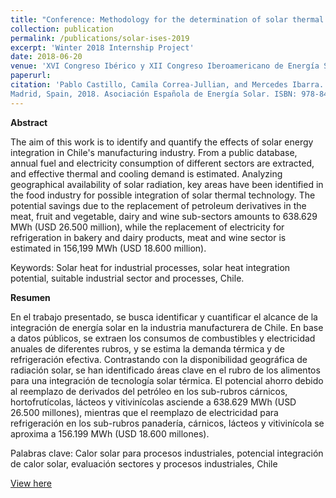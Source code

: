 ```yaml
---
title: "Conference: Methodology for the determination of solar thermal technology integration potential in industrial applications in Chile"
collection: publication
permalink: /publications/solar-ises-2019
excerpt: 'Winter 2018 Internship Project'
date: 2018-06-20
venue: 'XVI Congreso Ibérico y XII Congreso Iberoamericano de Energía Solar, 2018'
paperurl: 
citation: 'Pablo Castillo, Camila Correa-Jullian, and Mercedes Ibarra. Metodología para la determinación del potencial de integración de tecnologías solares térmicas para aplicaciones industriales en Chile. In Proceedings of CIES 2018 - XVI Congreso Ibérico y XII Congreso Iberoamericano de Energía Solar, pages 259–266,
Madrid, Spain, 2018. Asociación Española de Energía Solar. ISBN: 978-84-86913-14-4'
---
```

**Abstract**

The aim of this work is to identify and quantify the effects of solar energy integration in Chile's manufacturing industry. From a public database, annual fuel and electricity consumption of different sectors are extracted, and effective thermal and cooling demand is estimated. Analyzing geographical availability of solar radiation, key areas have been identified in the food industry for possible integration of solar thermal technology. The potential savings due to the replacement of petroleum derivatives in the meat, fruit and vegetable, dairy and wine sub-sectors amounts to 638.629 MWh (USD 26.500 million), while the replacement of electricity for refrigeration in bakery and dairy products, meat and wine sector is estimated in 156,199 MWh (USD 18.600 million).

Keywords: Solar heat for industrial processes, solar heat integration potential, suitable industrial sector and processes, Chile.

**Resumen**

En el trabajo presentado, se busca identificar y cuantificar el alcance de la integración de energía solar en la industria manufacturera de Chile. En base a datos públicos, se extraen los consumos de combustibles y electricidad anuales de diferentes rubros, y se estima la demanda térmica y de refrigeración efectiva. Contrastando con la disponibilidad geográfica de radiación solar, se han identificado áreas clave en el rubro de los alimentos para una integración de tecnología solar térmica. El potencial ahorro debido al reemplazo de derivados del petróleo en los sub-rubros cárnicos, hortofrutícolas, lácteos y vitivinícolas asciende a 638.629 MWh (USD 26.500 millones), mientras que el reemplazo de electricidad para refrigeración en los sub-rubros panadería, cárnicos, lácteos y vitivinícola se aproxima a 156.199 MWh (USD 18.600 millones). 

Palabras clave: Calor solar para procesos industriales, potencial integración de calor solar, evaluación sectores y procesos industriales, Chile

[View here](https://github.com/CamCorreaJullian/CamCorreaJullian.github.io/files/8911760/Libro.de.actas.CIES2018-261-268_paper.pdf)




